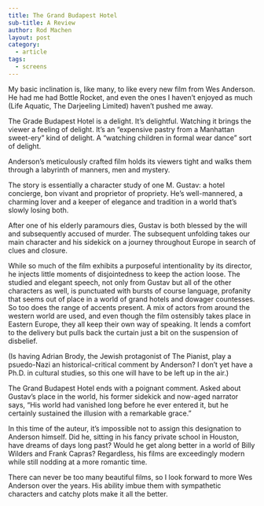 ```yaml
---
title: The Grand Budapest Hotel
sub-title: A Review
author: Rod Machen
layout: post
category:
  - article
tags:
  - screens
---
```

<p dir="ltr">
  <!-- <a href="http://www.peterstrain.co.uk/The-Grand-Budapest-Hotel"><img class="alignright  wp-image-588" alt="PSTRAIN_GBH_WEB" src="http://words.rodmachen.com/wp-content/uploads/2014/03/PSTRAIN_GBH_WEB-159x225.jpg" width="250" height="353" /></a> -->My basic inclination is, like many, to like every new film from Wes Anderson. He had me had Bottle Rocket, and even the ones I haven&#8217;t enjoyed as much (Life Aquatic, The Darjeeling Limited) haven&#8217;t pushed me away.
</p>

<p dir="ltr">
  The Grade Budapest Hotel is a delight. It&#8217;s delightful. Watching it brings the viewer a feeling of delight. It&#8217;s an &#8220;expensive pastry from a Manhattan sweet-ery&#8221; kind of delight. A &#8220;watching children in formal wear dance&#8221; sort of delight.
</p>

<p dir="ltr">
  Anderson&#8217;s meticulously crafted film holds its viewers tight and walks them through a labyrinth of manners, men and mystery.<!--more-->
</p>

The story is essentially a character study of one M. Gustav: a hotel concierge, bon vivant and proprietor of propriety. He&#8217;s well-mannered, a charming lover and a keeper of elegance and tradition in a world that&#8217;s slowly losing both.

<p dir="ltr">
  After one of his elderly paramours dies, Gustav is both blessed by the will and subsequently accused of murder. The subsequent unfolding takes our main character and his sidekick on a journey throughout Europe in search of clues and closure.
</p>

<!-- <p dir="ltr">
  <img class="alignleft size-large wp-image-584" alt="Grand Budapest Hotel" src="http://words.rodmachen.com/wp-content/uploads/2014/03/Grand-Budapest-Hotel-720x406.jpg" width="720" height="406" />
</p> -->

<p dir="ltr">
  While so much of the film exhibits a purposeful intentionality by its director, he injects little moments of disjointedness to keep the action loose. The studied and elegant speech, not only from Gustav but all of the other characters as well, is punctuated with bursts of course language, profanity that seems out of place in a world of grand hotels and dowager countesses. So too does the range of accents present. A mix of actors from around the western world are used, and even though the film ostensibly takes place in Eastern Europe, they all keep their own way of speaking. It lends a comfort to the delivery but pulls back the curtain just a bit on the suspension of disbelief.
</p>

<p dir="ltr">
  (Is having Adrian Brody, the Jewish protagonist of The Pianist, play a psuedo-Nazi an historical-critical comment by Anderson? I don&#8217;t yet have a Ph.D. in cultural studies, so this one will have to be left up in the air.)
</p>

<p dir="ltr">
  The Grand Budapest Hotel ends with a poignant comment. Asked about Gustav&#8217;s place in the world, his former sidekick and now-aged narrator says, &#8220;His world had vanished long before he ever entered it, but he certainly sustained the illusion with a remarkable grace.&#8221;
</p>

<p dir="ltr">
  In this time of the auteur, it&#8217;s impossible not to assign this designation to Anderson himself. Did he, sitting in his fancy private school in Houston, have dreams of days long past? Would he get along better in a world of Billy Wilders and Frank Capras? Regardless, his films are exceedingly modern while still nodding at a more romantic time.
</p>

<p dir="ltr">
  There can never be too many beautiful films, so I look forward to more Wes Anderson over the years. His ability imbue them with sympathetic characters and catchy plots make it all the better.
</p>

<!-- * Top photo credit: <a href="http://www.peterstrain.co.uk/" target="_blank">Peter Strain</a>* -->
